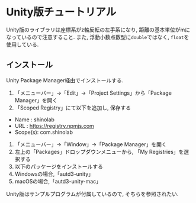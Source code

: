 # Unity版チュートリアル

Unity版のライブラリは座標系がz軸反転の左手系になり, 距離の基本単位がmになっているので注意すること.
また, 浮動小数点数型に`double`ではなく, `float`を使用している.

## インストール

Unity Package Manager経由でインストールする.

1. 「メニューバー」→「Edit」→「Project Settings」から「Package Manager」を開く
1. 「Scoped Registry」にて以下を追加し, 保存する
  - Name    : shinolab
  - URL     : https://registry.npmjs.com
  - Scope(s): com.shinolab
1. 「メニューバー」→「Window」→「Package Manager」を開く
1. 左上の「Packages」ドロップダウンメニューから, 「My Registries」を選択する 
1. 以下のパッケージをインストールする
  1. Windowsの場合,「autd3-unity」
  1. macOSの場合,「autd3-unity-mac」

Unity版はサンプルプログラムが付属しているので, そちらを参照されたい.
